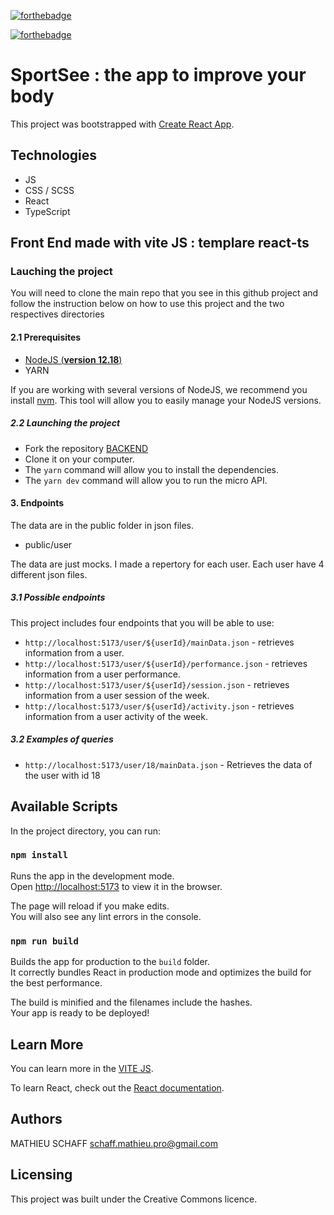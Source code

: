 [![forthebadge](https://forthebadge.com/images/badges/uses-css.svg)](https://forthebadge.com)

[![forthebadge](https://forthebadge.com/images/badges/made-with-typescript.svg)](https://forthebadge.com)

# SportSee : the app to improve your body

This project was bootstrapped with [Create React App](https://github.com/facebook/create-react-app).

## Technologies

- JS
- CSS / SCSS
- React
- TypeScript

## Front End made with vite JS : templare react-ts

### Lauching the project

You will need to clone the main repo that you see in this github project and follow the instruction below on how to use this project and the two respectives directories

#### 2.1 Prerequisites

- [NodeJS (**version 12.18**)](https://nodejs.org/en/)
- YARN

If you are working with several versions of NodeJS, we recommend you install [nvm](https://github.com/nvm-sh/nvm). This tool will allow you to easily manage your NodeJS versions.

##### 2.2 Launching the project

- Fork the repository [BACKEND](https://github.com/OpenClassrooms-Student-Center/P9-front-end-dashboard)
- Clone it on your computer.
- The `yarn` command will allow you to install the dependencies.
- The `yarn dev` command will allow you to run the micro API.

#### 3. Endpoints

The data are in the public folder in json files.

- public/user

The data are just mocks. I made a repertory for each user. Each user have 4 different json files.

##### 3.1 Possible endpoints

This project includes four endpoints that you will be able to use:

- `http://localhost:5173/user/${userId}/mainData.json` - retrieves information from a user.
- `http://localhost:5173/user/${userId}/performance.json` - retrieves information from a user performance.
- `http://localhost:5173/user/${userId}/session.json` - retrieves information from a user session of the week.
- `http://localhost:5173/user/${userId}/activity.json` - retrieves information from a user activity of the week.

##### 3.2 Examples of queries

- `http://localhost:5173/user/18/mainData.json` - Retrieves the data of the user with id 18

## Available Scripts

In the project directory, you can run:

### `npm install`

Runs the app in the development mode.\
Open [http://localhost:5173](http://localhost:5173) to view it in the browser.

The page will reload if you make edits.\
You will also see any lint errors in the console.

### `npm run build`

Builds the app for production to the `build` folder.\
It correctly bundles React in production mode and optimizes the build for the best performance.

The build is minified and the filenames include the hashes.\
Your app is ready to be deployed!

## Learn More

You can learn more in the [VITE JS](https://vitejs.dev/guide/#browser-support).

To learn React, check out the [React documentation](https://reactjs.org/).

## Authors

MATHIEU SCHAFF schaff.mathieu.pro@gmail.com

## Licensing

This project was built under the Creative Commons licence.

